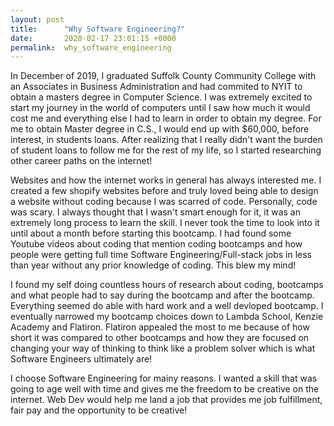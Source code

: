 ```yaml
---
layout: post
title:      "Why Software Engineering?"
date:       2020-02-17 23:01:15 +0000
permalink:  why_software_engineering
---
```



In December of 2019, I graduated Suffolk County Community College with an Associates in Business Administration and had commited to NYIT to obtain a masters degree in Computer Science. I was extremely excited to start my journey in the world of computers until I saw how much it would cost me and everything else I had to learn in order to obtain my degree. For me to obtain Master degree in C.S., I would end up with $60,000, before interest, in students loans. After realizing that I really didn't want the burden of student loans to follow me for the rest of my life, so I started researching other career paths on the internet!  

Websites and how the internet works in general has always interested me. I created a few shopify websites before and truly loved being able to design a website without coding because I was scarred of code. Personally, code was scary. I always thought that I wasn't smart enough for it, it was an extremely long process to learn the skill. I never took the time to look into it until about a month before starting this bootcamp. I had found some Youtube videos about coding that mention coding bootcamps and how people were getting full time Software Engineering/Full-stack jobs in less than year without any prior knowledge of coding. This blew my mind! 

I found my self doing countless hours of research about coding, bootcamps and what people had to say during the bootcamp and after the bootcamp. Everything seemed do able with hard work and a well devloped bootcamp. I eventually narrowed my bootcamp choices down to Lambda School, Kenzie Academy and Flatiron. Flatiron appealed the most to me because of how short it was compared to other bootcamps and how they are focused on changing your way of thinking to think like a problem solver which is what Software Engineers ultimately are! 

I choose Software Engineering for mainy reasons. I wanted a skill that was going to age well with time and gives me the freedom to be creative on the internet. Web Dev would help me land a job that provides me job fulfillment, fair pay and the opportunity to be creative! 





